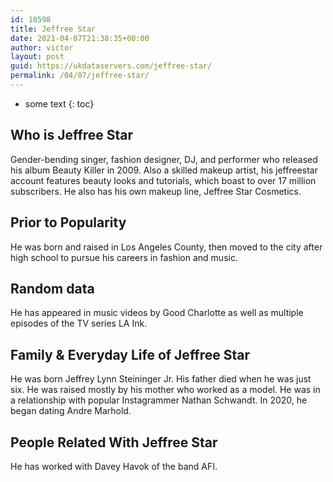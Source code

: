 ```yaml
---
id: 18598
title: Jeffree Star
date: 2021-04-07T21:38:35+00:00
author: victor
layout: post
guid: https://ukdataservers.com/jeffree-star/
permalink: /04/07/jeffree-star/
---
```


* some text
{: toc}


## Who is Jeffree Star



Gender-bending singer, fashion designer, DJ, and performer who released his album Beauty Killer in 2009. Also a skilled makeup artist, his jeffreestar account features beauty looks and tutorials, which boast to over 17 million subscribers. He also has his own makeup line, Jeffree Star Cosmetics.

                
                
                
## Prior to Popularity



He was born and raised in Los Angeles County, then moved to the city after high school to pursue his careers in fashion and music.

                
                
                
## Random data



He has appeared in music videos by Good Charlotte as well as multiple episodes of the TV series LA Ink. 

                
                
                
## Family & Everyday Life of Jeffree Star



He was born Jeffrey Lynn Steininger Jr. His father died when he was just six. He was raised mostly by his mother who worked as a model. He was in a relationship with popular Instagrammer Nathan Schwandt. In 2020, he began dating Andre Marhold. 

                
                
                
## People Related With Jeffree Star



He has worked with Davey Havok of the band AFI.

                
              
            
          
          
          